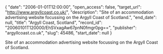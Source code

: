 {
  "date": "2006-01-01T12:00:00", 
  "open_access": false, 
  "target_url": "http://www.argyllcoast.co.uk/", 
  "description": "Site of an accommodation advertising website focussing on the Argyll Coast of Scotland.", 
  "end_date": null, 
  "title": "Argyll Coast, Scotland", 
  "record_id": "20060101T120000/EhSVxagAw67pnN0fmgr0pg==", 
  "publisher": "argyllcoast.co.uk", 
  "slug": 45486, 
  "start_date": null
}

Site of an accommodation advertising website focussing on the Argyll Coast of Scotland.